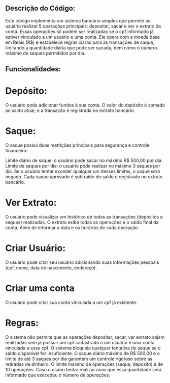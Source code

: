 ## Descrição do Código:

Este código implementa um sistema bancário simples que permite ao usuário realizar 5 operações principais: depositar, sacar e ver o extrato da conta. Essas operações só podem ser realizadas se o cpf informado já estiver vinculado a um usuário e uma conta.  Ele opera com a moeda base em Reais (R$) e estabelece regras claras para as transações de saque, limitando a quantidade diária que pode ser sacada, bem como o número máximo de saques permitidos por dia.

## Funcionalidades:
# Depósito:
O usuário pode adicionar fundos à sua conta. O valor do depósito é somado ao saldo atual, e a transação é registrada no extrato bancário.

# Saque:
O saque possui duas restrições principais para segurança e controle financeiro:

Limite diário de saque: o usuário pode sacar no máximo R$ 500,00 por dia.
Limite de saques por dia: o usuário pode realizar no máximo 3 saques por dia.
Se o usuário tentar exceder qualquer um desses limites, o saque será negado. Cada saque aprovado é subtraído do saldo e registrado no extrato bancário.
# Ver Extrato:
O usuário pode visualizar um histórico de todas as transações (depósitos e saques) realizadas. O extrato exibe todas as operações e o saldo final da conta. Além de informar a data e os horários de cada operação.

# Criar Usuário:
O usuário pode criar seu usuário adicionando suas informações pessoais (cpf, nome, data de nascimento, endereço).

# Criar uma conta 
O usuário pode criar sua conta vinculada a um cpf já existente.

# Regras:
O sistema não permite que as operações depositar, sacar, ver extrato sejam realizadas sem já possuir um cpf cadastrado a um usuário e uma conta vinculada a esse cpf.
O sistema bloqueia qualquer tentativa de saque se o saldo disponível for insuficiente.
O saque diário máximo de R$ 500,00 e o limite de até 3 saques por dia garantem um controle rigoroso sobre as retiradas de dinheiro.
O limite maximo de operações (saque, deposito) é de 10 operações. Caso o usário tentar realizar mais que essa quantidade será informado que execedeu o número de operações.
